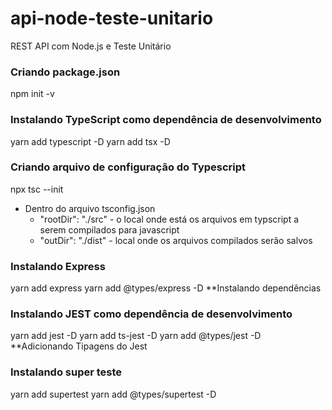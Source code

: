 # api-node-teste-unitario
REST API com Node.js e Teste Unitário


### Criando package.json
   npm init -v

### Instalando TypeScript como dependência de desenvolvimento
   yarn add typescript -D
   yarn add tsx -D

### Criando arquivo de configuração do Typescript
   npx tsc --init
   * Dentro do arquivo tsconfig.json 
      - "rootDir": "./src" - o local onde está os arquivos em typscript a serem compilados para javascript 
      - "outDir": "./dist" - local onde os arquivos compilados serão salvos

### Instalando Express
   yarn add express
   yarn add @types/express -D  **Instalando dependências

### Instalando JEST como dependência de desenvolvimento
   yarn add jest -D
   yarn add ts-jest -D
   yarn add @types/jest -D  **Adicionando Tipagens do Jest 

### Instalando super teste
   yarn add supertest
   yarn add @types/supertest -D
   
